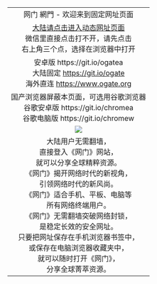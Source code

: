 ﻿<table>
  <tr></tr>
  <!--tr><td colspan=2 align=center><img src="https://cloud.githubusercontent.com/assets/11880933/13434984/f430fae2-e012-11e5-814f-c2df1e82b247.jpg" /></td></tr-->
  <tr>
    <td colspan=2 align=center>网门 網門 - 欢迎来到固定网址页面
    </td>
  </tr>
  <tr>
    <td colspan=2 align=center>
    <a href="https://d1r60rwmll9ijo.cloudfront.net/?from=ogGit" target="_blank">大陆请点击进入动态网址页面</a><br/>
      微信里直接点击打不开，请先点击<br/>右上角三个点，选择在浏览器中打开
    </td>
  </tr>
  <tr>
    <td colspan=2 align=center>
      安卓版 https://git.io/ogatea<br/>
      大陆固定 <a href="https://github.com/ogate/ogate/blob/master/README.md?ogWeb" target="_blank">https://git.io/ogate</a><br>
      海外直连 <a href="https://www.ogate.org/ogUP.aspx?name=oGate&from=ogGito" target="_blank">https://www.ogate.org</a>
    </td>
  </tr>
  <tr>
    <td colspan=2 align=center>国产浏览器屏蔽本页面，可选用谷歌浏览器<br/>
      谷歌安卓版 https://git.io/chromea<br/>
      谷歌电脑版 https://git.io/chromew
    </td>
  </tr>
  <tr>
    <td colspan=2 align=center><a href="https://d1r60rwmll9ijo.cloudfront.net/?from=github" target="_blank"><img src="https://cloud.githubusercontent.com/assets/11880933/15631437/70d0a74e-259d-11e6-946f-6237b4b657bd.jpg" /></a></td>
  </tr>
  <tr>
    <td colspan=2 align=center>大陆用户无需翻墙，<br/>
直接登入《网门》网站，<br/>就可以分享全球精粹资源。<br/>
《网门》揭开网络时代的新视角，<br/>引领网络时代的新风尚。<br/>
《网门》适合手机、平板、电脑等<br/>所有网络终端用户。<br/>
《网门》无需翻墙突破网络封锁，<br/>是稳定长效的安全网址。<br/>
只要把网址保存在手机浏览器书签中，<br/>或保存在电脑浏览器收藏夹中，
<br/>就可以随时打开《网门》，<br/>分享全球菁萃资源。
    </td>
  </tr>
</table>
